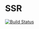 # SSR
[![Build Status](https://travis-ci.com/alvarocrego/SSR.png?branch=master)](https://travis-ci.com/alvarocrego/SSR)
